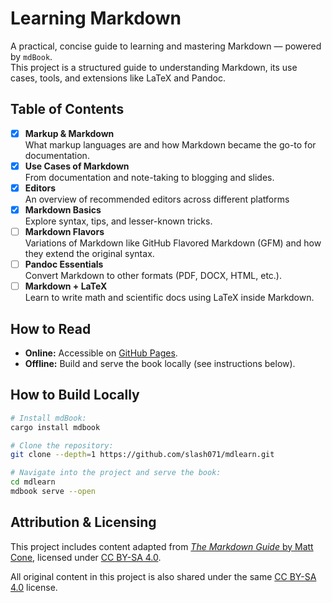 # Learning Markdown

A practical, concise guide to learning and mastering Markdown — powered by `mdBook`.  
This project is a structured guide to understanding Markdown, its use cases, tools, and extensions like LaTeX and Pandoc.

## Table of Contents

- [x] **Markup & Markdown**  
       What markup languages are and how Markdown became the go-to for documentation.
- [x] **Use Cases of Markdown**  
       From documentation and note-taking to blogging and slides.
- [x] **Editors**  
       An overview of recommended editors across different platforms
- [x] **Markdown ‌Basics**  
       Explore syntax, tips, and lesser-known tricks.
- [ ] **Markdown Flavors**  
       Variations of Markdown like GitHub Flavored Markdown (GFM) and how they extend the original syntax.
- [ ] **Pandoc Essentials**  
       Convert Markdown to other formats (PDF, DOCX, HTML, etc.).
- [ ] **Markdown + LaTeX**  
       Learn to write math and scientific docs using LaTeX inside Markdown.

## How to Read

- **Online:** Accessible on [GitHub Pages](https://ackreq.github.io/mdlrean).
- **Offline:** Build and serve the book locally (see instructions below).

## How to Build Locally

```sh
# Install mdBook:
cargo install mdbook

# Clone the repository:
git clone --depth=1 https://github.com/slash071/mdlearn.git

# Navigate into the project and serve the book:
cd mdlearn
mdbook serve --open
```

## Attribution & Licensing

This project includes content adapted from [_The Markdown Guide_ by Matt Cone](https://www.markdownguide.org/), licensed under [CC BY-SA 4.0](https://creativecommons.org/licenses/by-sa/4.0/).

All original content in this project is also shared under the same [CC BY-SA 4.0](https://creativecommons.org/licenses/by-sa/4.0/) license.
